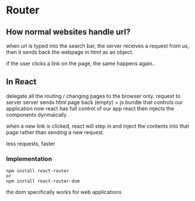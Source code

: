 # Router

## How normal websites handle url?

when url is typed into the search bar, the server receives a request from us, then it sends back the webpage in html as an object.

if the user clicks a link on the page, the same happens again..

## In React

delegate all the routing / changing pages to the browser only.
request to server
server sends html page back (empty) + js bundle that controls our application
now react has full control of our app
react then injects the components dynmaically

when a new link is clicked,
react will step in and inject the contents into that page rather than sending a new request.

less requests, faster

### Implementation

```
npm install react-router
or
npm install react-router-dom
```

the dom specifically works for web applications
